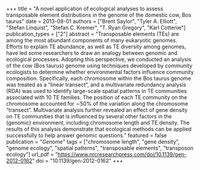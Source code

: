 +++
title = "A novel application of ecological analyses to assess transposable element distributions in the genome of the domestic cow, Bos taurus"
date = 2013-08-01
authors = ["Brent Saylor", "Tyler A. Elliott", "Stefan Linquist", "Stefan C. Kremer", "T. Ryan Gregory", "Karl Cottenie"]
publication_types = ["2"]
abstract = "Transposable elements (TEs) are among the most abundant components of many eukaryotic genomes. Efforts to explain TE abundance, as well as TE diversity among genomes, have led some researchers to draw an analogy between genomic and ecological processes. Adopting this perspective, we conducted an analysis of the cow (Bos taurus) genome using techniques developed by community ecologists to determine whether environmental factors influence community composition. Specifically, each chromosome within the Bos taurus genome was treated as a “linear transect”, and a multivariate redundancy analysis (RDA) was used to identify large-scale spatial patterns in TE communities associated with 10 TE families. The position of each TE community on the chromosome accounted for ∼50% of the variation along the chromosome “transect”. Multivariate analysis further revealed an effect of gene density on TE communities that is influenced by several other factors in the (genomic) environment, including chromosome length and TE density. The results of this analysis demonstrate that ecological methods can be applied successfully to help answer genomic questions."
featured = false
publication = "*Genome*"
tags = ["chromosome length", "gene density", "genome ecology", "spatial patterns", "transposable elements", "transposon ecology"]
url_pdf = "https://www.nrcresearchpress.com/doi/10.1139/gen-2012-0162"
doi = "10.1139/gen-2012-0162"
+++

